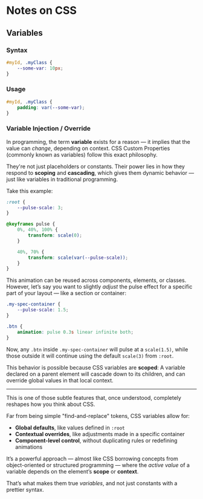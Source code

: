 # Notes on CSS

## Variables

### Syntax

```css
#myId, .myClass {
    --some-var: 10px;
}
```

### Usage

```css
#myId, .myClass {
    padding: var(--some-var);
}
```

### Variable Injection / Override

In programming, the term **variable** exists for a reason — it implies that the
value can _change_, depending on context. CSS Custom Properties (commonly known
as variables) follow this exact philosophy.

They're not just placeholders or constants. Their power lies in how they respond
to **scoping** and **cascading**, which gives them dynamic behavior — just like
variables in traditional programming.

Take this example:

```css
:root {
    --pulse-scale: 3;
}

@keyframes pulse {
    0%, 40%, 100% {
        transform: scale(0);
    }

    40%, 70% {
        transform: scale(var(--pulse-scale));
    }
}
```

This animation can be reused across components, elements, or classes. However,
let’s say you want to slightly _adjust_ the pulse effect for a specific part of
your layout — like a section or container:

```css
.my-spec-container {
    --pulse-scale: 1.5;
}

.btn {
    animation: pulse 0.3s linear infinite both;
}
```

Now, any `.btn` inside `.my-spec-container` will pulse at a `scale(1.5)`, while
those outside it will continue using the default `scale(3)` from `:root`.

This behavior is possible because CSS variables are **scoped**: A variable
declared on a parent element will cascade down to its children, and can override
global values in that local context.

---

This is one of those subtle features that, once understood, completely reshapes
how you think about CSS.

Far from being simple "find-and-replace" tokens, CSS variables allow for:

- **Global defaults**, like values defined in `:root`
- **Contextual overrides**, like adjustments made in a specific container
- **Component-level control**, without duplicating rules or redefining
  animations

It’s a powerful approach — almost like CSS borrowing concepts from
object-oriented or structured programming — where the _active value_ of a
variable depends on the element’s **scope** or **context**.

That’s what makes them true _variables_, and not just constants with a prettier
syntax.

